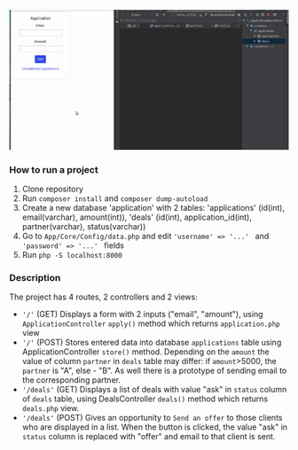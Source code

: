 
![demonstration](loan.gif)

### How to run a project
1. Clone repository
2. Run ```composer install``` and ```composer dump-autoload```
3. Create a new database 'application' with 2 tables: 'applications' (id(int), email(varchar), amount(int)), 'deals' (id(int), application_id(int), partner(varchar), status(varchar))
4. Go to ```App/Core/Config/data.php``` and edit ```'username' => '...' ``` and ```'password' => '...' ``` fields
5. Run ```php -S localhost:8000```

### Description
The project has 4 routes, 2 controllers and 2 views:
* ```'/'``` (GET) Displays a form with 2 inputs ("email", "amount"), using ```ApplicationController``` ```apply()``` 
method which returns ```application.php``` view
* ```'/'``` (POST) Stores entered data into database ```applications``` table using ApplicationController ```store()``` 
method. Depending on the ```amount``` the value of column ```partner``` in ```deals``` table  may differ: if 
```amount```>5000, the ```partner``` is "A", else - "B". As well there is a prototype of sending email to the
corresponding partner.
* ```'/deals'``` (GET) Displays a list of deals with value "ask" in ```status``` column of ```deals``` table, 
using DealsController ```deals()``` method which returns ```deals.php``` view. 
* ```'/deals'``` (POST) Gives an opportunity to ```Send an offer``` to those clients who are displayed in a list. When 
the button is clicked, the value "ask" in ```status``` column is replaced with "offer" and email to that client is sent.
